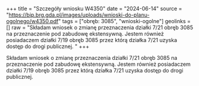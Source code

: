 +++
title = "Szczegóły wniosku W4350"
date = "2024-06-14"
source = "https://bip.brg.gda.pl/images/uploads/wnioski-do-planu-ogolnego/w4350.pdf"
tags = ["obręb: 3085", "wnioski-ogolne"]
geolinks = []
raw = "Składam wniosek o zmianę przeznaczenia działki 7/21 obręb 3085 na przeznaczenie pod zabudowę ekstensywną. Jestem również posiadaczem działki 7/19 obręb 3085 przez którą działka 7/21 uzyska dostęp do drogi publicznej.  "
+++

Składam wniosek o zmianę przeznaczenia działki 7/21 obręb 3085 na przeznaczenie
pod zabudowę ekstensywną. Jestem również posiadaczem działki 7/19 obręb 3085 przez którą
działka 7/21 uzyska dostęp do drogi publicznej. 



